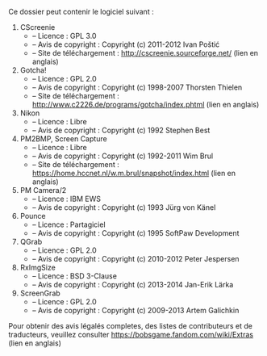 ﻿Ce dossier peut contenir le logiciel suivant :

1. CScreenie
   - – Licence : GPL 3.0
   - – Avis de copyright : Copyright (c) 2011-2012 Ivan Poštić
   - – Site de téléchargement : http://cscreenie.sourceforge.net/ (lien en anglais)
2. Gotcha!
   - – Licence : GPL 2.0
   - – Avis de copyright : Copyright (c) 1998-2007 Thorsten Thielen
   - – Site de téléchargement : http://www.c2226.de/programs/gotcha/index.phtml (lien en anglais)
3. Nikon
   - – Licence : Libre
   - – Avis de copyright : Copyright (c) 1992 Stephen Best
4. PM2BMP, Screen Capture
   - – Licence : Libre
   - – Avis de copyright : Copyright (c) 1992-2011 Wim Brul
   - – Site de téléchargement : https://home.hccnet.nl/w.m.brul/snapshot/index.html (lien en anglais)
5. PM Camera/2
   - – Licence : IBM EWS
   - – Avis de copyright : Copyright (c) 1993 Jürg von Känel
6. Pounce
   - – Licence : Partagiciel
   - – Avis de copyright : Copyright (c) 1995 SoftPaw Development
7. QGrab
   - – Licence : GPL 2.0
   - – Avis de copyright : Copyright (c) 2010-2012 Peter Jespersen
8. RxImgSize
   - – Licence : BSD 3-Clause
   - – Avis de copyright : Copyright (c) 2013-2014 Jan-Erik Lärka
9. ScreenGrab
   - – Licence : GPL 2.0
   - – Avis de copyright : Copyright (c) 2009-2013 Artem Galichkin

Pour obtenir des avis légalés completes, des listes de contributeurs et de traducteurs, veuillez consulter https://bobsgame.fandom.com/wiki/Extras (lien en anglais)
